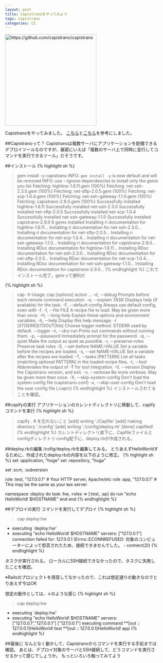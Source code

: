 ```yaml
---
layout: post
title: Capistranoをやってみよう
tags: Capistrano
categories: CI
---
```


<a href="https://github.com/capistrano/capistrano"><img title="capistrano/capistrano - GitHub" src="http://capture.heartrails.com/300x300/cool?https://github.com/capistrano/capistrano" alt="https://github.com/capistrano/capistrano" width="300" height="300" /></a>

Capistranoをやってみました。
[こちら](http://builder.japan.zdnet.com/virtualization/sp_open-source-software-moonlinx-2009/20396188/)と[こちら](http://doruby.kbmj.com/trinityt_on_rails/20080325/__Capistrano___1)を参考にしました。

##Capistranoって？
Capistranoは複数サーバにアプリケーションを配備できるデプロイツールなのですが、厳密にいえば「複数のサーバ上で同時に並行してコマンドを実行できるツール」だそうです。

##インストール
{% highlight sh %}
> gem install -y capistrano
INFO:  `gem install -y` is now default and will be removed
INFO:  use --ignore-dependencies to install only the gems you list
Fetching: highline-1.6.11.gem (100%)
Fetching: net-ssh-2.3.0.gem (100%)
Fetching: net-sftp-2.0.5.gem (100%)
Fetching: net-scp-1.0.4.gem (100%)
Fetching: net-ssh-gateway-1.1.0.gem (100%)
Fetching: capistrano-2.9.0.gem (100%)
Successfully installed highline-1.6.11
Successfully installed net-ssh-2.3.0
Successfully installed net-sftp-2.0.5
Successfully installed net-scp-1.0.4
Successfully installed net-ssh-gateway-1.1.0
Successfully installed capistrano-2.9.0
6 gems installed
Installing ri documentation for highline-1.6.11...
Installing ri documentation for net-ssh-2.3.0...
Installing ri documentation for net-sftp-2.0.5...
Installing ri documentation for net-scp-1.0.4...
Installing ri documentation for net-ssh-gateway-1.1.0...
Installing ri documentation for capistrano-2.9.0...
Installing RDoc documentation for highline-1.6.11...
Installing RDoc documentation for net-ssh-2.3.0...
Installing RDoc documentation for net-sftp-2.0.5...
Installing RDoc documentation for net-scp-1.0.4...
Installing RDoc documentation for net-ssh-gateway-1.1.0...
Installing RDoc documentation for capistrano-2.9.0...
{% endhighlight %}
これでインストール完了。gemって便利だ

{% highlight sh %}
>cap -h
Usage: cap [options] action ...
    -d, --debug                      Prompts before each remote command execution.
    -e, --explain TASK               Displays help (if available) for the task.
    -F, --default-config             Always use default config, even with -f.
    -f, --file FILE                  A recipe file to load. May be given more than once.
    -H, --long-help                  Explain these options and environment variables.
    -h, --help                       Display this help message.
    -l [STDERR|STDOUT|file]          Choose logger method. STDERR used by default.
        --logger
    -n, --dry-run                    Prints out commands without running them.
    -p, --password                   Immediately prompt for the password.
    -q, --quiet                      Make the output as quiet as possible.
    -r, --preserve-roles             Preserve task roles
    -S, --set-before NAME=VALUE      Set a variable before the recipes are loaded.
    -s, --set NAME=VALUE             Set a variable after the recipes are loaded.
    -T, --tasks [PATTERN]            List all tasks (matching optional PATTERN) in the loaded recipe files.
    -t, --tool                       Abbreviates the output of -T for tool integration.
    -V, --version                    Display the Capistrano version, and exit.
    -v, --verbose                    Be more verbose. May be given more than once.
    -X, --skip-system-config         Don't load the system config file (capistrano.conf)
    -x, --skip-user-config           Don't load the user config file (.caprc)
{% endhighlight %}
インストールされてることを確認。


##capifyの実行
アプリケーションのカレントディレクトリに移動して、capifyコマンドを実行
{% highlight sh %}
> capify . #.を忘れないこと
[add] writing './Capfile'
[add] making directory './config'
[add] writing './config/deploy.rb'
[done] capified!
{% endhighlight %}
カレントディレクトリ直下に、Capfileファイルとconfigディレクトリ
config配下に、deploy.rbが作成される。

##deploy.rbの編集
/cofig/deploy.rbを編集してみる。
とりあえずHelloWorldするために、作成されたdeploy.rbの内容を以下のように修正。
{% highlight sh %}
set :application, "hoge"
set :repository,  "huga"

set :scm, :subversion

role :test, "127.0.0.1"                          # Your HTTP server, Apache/etc
role :app, "127.0.0.1"                          # This may be the same as your `Web` server

namespace :deploy do
task :hw, :roles => [:test, :ap] do
  run "echo HelloWorld! $HOSTNAME"
end
end
{% endhighlight %}


##デプロイの実行
コマンドを実行してデプロイ
{% highlight sh %}
> cap deploy:hw
  * executing `deploy:hw'
  * executing "echo HelloWorld! $HOSTNAME"
    servers: ["127.0.0.1"]
  connection failed for: 127.0.0.1 (Errno::ECONNREFUSED: 対象のコンピューターによって拒否されたため、接続できませんでした。 - connect(2))
{% endhighlight %}

タスクが実行される。
ローカルにSSH接続できなかったので、タスクに失敗したことを確認。

※Railsのプロジェクトを用意してなかったので、これは想定通りの動きなのでとりあえず今はOK

想定の動作としては、↓のような感じ
{% highlight sh %}
> cap deploy:hw
  * executing `deploy:hw'
  * executing "echo HelloWorld! $HOSTNAME"
  servers: ["127.0.0.1","127.0.0.1"]
  ["127.0.0.1"] executing command
  **[out :: 127.0.0.1]HelloWorld! test
  **[out :: 127.0.0.1]HelloWorld! app
{% endhighlight %}

##最後に
なんとなく動かして、Capistranoからコマンドを実行する手前までは確認。
あとは、デプロイ対象のサーバとSSH接続して、どうコマンドを実行させるかって感じでしょうか。
もっといろいろ触ってみてよう